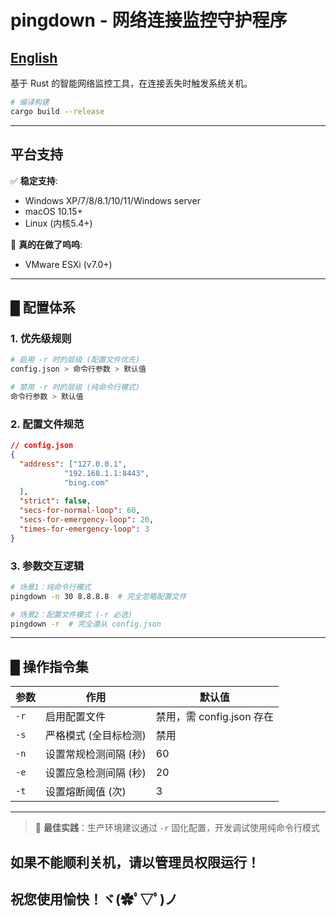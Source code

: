 # pingdown - 网络连接监控守护程序

## **[English](./README.md)**

基于 Rust 的智能网络监控工具，在连接丢失时触发系统关机。

```bash
# 编译构建
cargo build --release
```

---

## 平台支持
✅ **稳定支持**:
- Windows XP/7/8/8.1/10/11/Windows server
- macOS 10.15+
- Linux (内核5.4+)

🔧 **真的在做了呜呜**:
- VMware ESXi (v7.0+)

---

## █ 配置体系

### 1. 优先级规则
```bash
# 启用 -r 时的层级 (配置文件优先)
config.json > 命令行参数 > 默认值

# 禁用 -r 时的层级 (纯命令行模式)
命令行参数 > 默认值
```

### 2. 配置文件规范
```json
// config.json
{
  "address": ["127.0.0.1", 
            "192.168.1.1:8443",
            "bing.com"
  ],
  "strict": false,
  "secs-for-normal-loop": 60,
  "secs-for-emergency-loop": 20,
  "times-for-emergency-loop": 3
}
```

### 3. 参数交互逻辑
```bash
# 场景1：纯命令行模式
pingdown -n 30 8.8.8.8  # 完全忽略配置文件

# 场景2：配置文件模式 (-r 必选)
pingdown -r  # 完全遵从 config.json
```

---

## █ 操作指令集

| 参数 | 作用                   | 默认值          |
|------|-------------------------|------------------|
| `-r` | 启用配置文件            | 禁用，需 config.json 存在 |
| `-s` | 严格模式 (全目标检测)   | 禁用              |
| `-n` | 设置常规检测间隔 (秒)   | 60              |
| `-e` | 设置应急检测间隔 (秒)   | 20              |
| `-t` | 设置熔断阈值 (次)       | 3                |

---

> 📌 **最佳实践**：生产环境建议通过 `-r` 固化配置，开发调试使用纯命令行模式

## **如果不能顺利关机，请以管理员权限运行！**

## 祝您使用愉快！ヾ(✿ﾟ▽ﾟ)ノ
